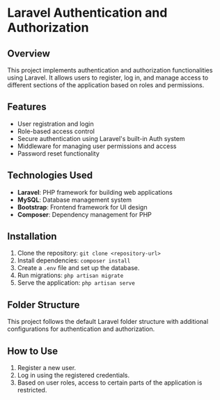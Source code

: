 # Laravel Authentication and Authorization

## Overview
This project implements authentication and authorization functionalities using Laravel. It allows users to register, log in, and manage access to different sections of the application based on roles and permissions.

## Features
- User registration and login
- Role-based access control
- Secure authentication using Laravel's built-in Auth system
- Middleware for managing user permissions and access
- Password reset functionality

## Technologies Used
- **Laravel**: PHP framework for building web applications
- **MySQL**: Database management system
- **Bootstrap**: Frontend framework for UI design
- **Composer**: Dependency management for PHP

## Installation
1. Clone the repository: `git clone <repository-url>`
2. Install dependencies: `composer install`
3. Create a `.env` file and set up the database.
4. Run migrations: `php artisan migrate`
5. Serve the application: `php artisan serve`

## Folder Structure
This project follows the default Laravel folder structure with additional configurations for authentication and authorization.

## How to Use
1. Register a new user.
2. Log in using the registered credentials.
3. Based on user roles, access to certain parts of the application is restricted.
